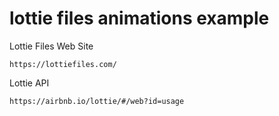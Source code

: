 # lottie files animations example

Lottie Files Web Site
```
https://lottiefiles.com/
```

Lottie API
```
https://airbnb.io/lottie/#/web?id=usage
```
